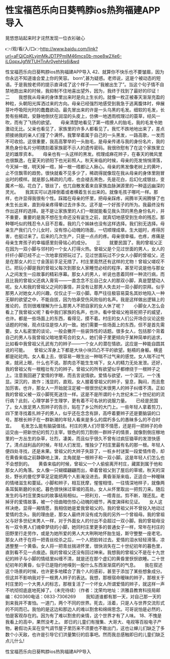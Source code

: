 # 性宝福芭乐向日葵鸭脖ios热狗福建APP导入
晃悠悠站起来时才诧然发现一位衣衫破心

👉/观/看/入/口👉http://www.baidu.com/link?url=aFQjCpKLyjmMkJDTPPmIM46mcs0b-moe8w2Xe6-iLGqpxJgfWTUHTnAr0yehHs6i&wd

性宝福芭乐向日葵鸭脖ios热狗福建APP导入	42、就算你不快乐也不要皱眉，因为你永远不知道谁会爱上你的笑容。
born”,甚为疑惑。老师说，这是个被动态的短语。于是我按老师的提示直译成了这个样子——“我被出生了”。当这个句子情不自禁地跑出来的时候，我抑制不住地喜出望外，因为，我终于找到了最好的印证！　　二　　我想我从母亲的身体里出来时是向上生长的。就像一枚正被春天渐渐充盈的种粒，头朝阳光挥洒过来的方向。母亲已经强烈地感受到我急于逃离腹体时，伸展芽叶呼吸阳光时的蠢蠢欲动。最先冒出来的许是一头乌黑的毛发。细软的毛发，长势有些稀疏，安静地倒伏在润湿的头皮上，仿佛一地透雨梳理过的蓑草，经风一吹，而有了飞扬的欲望。　　母亲清楚地看见了第一绺撩人的胎毛，我的毛发令她激动无比。父亲也看见了，家族里的许多人都看见了。我忙不跌地地出来了，差点把接纳我的亲人们撞了个满怀。我擎举着属于自己的一头黑发，一路高歌，一发而不可收拾。这很重要，我高高擎举的一头胎毛，是母亲传递与我的身份名片，我的黑色身份名片分明镌刻着家族密不示人的遗传密码。我很欣慰有了在这个家族里立足的雄厚资本。　　母亲也有一头这样的黑发。梳理成麻花辫子，在春天的微风里也很飘逸，在夏天的骄阳下也光彩照人。秋天来临的时候，母亲的亮发悄悄滑落，今天掉一根，明天掉一绺，掉一根一绺都让人揪心。母亲的黑发像老树上的黄叶，止不住飘零的趋势。很快就看不见多少了，稀疏得就像现在我从母亲的身体里刚冒出时的模样。就是那么稀疏的几绺，也会褪去黑色，先是花白，后幻化成银丝，变魔术一般。花白了，银丝了，也兀自散发着来自家族血脉渊源里的一种遥远幽深的灵光。　　我其实可以选择倒着或者横着生长出来的。就像毛孩子哪吒一样。那样，也许显得我很有个性。踩踏在母亲的怀里，把母亲踩疼，闹腾半天闹腾够了也未生长出来，直到母亲疼得晕过去许多次。这不是一个好孩子的所为。我最终没有作出这样的选择。是不是让家族里的人们一眼就能看见我头顶的黑色身份名片，并不重要，重要的是我不想在生命还没有诞生之前，就真切地感受到生命的残忍。那种哪吒似的残忍令人目不忍看。我的几个姊妹也没有这样选择。我们别无选择。母亲生产我们几个儿女时，没有惊心动魄的场面，一切顺理成章。生大姐时，疼得厉害，也挺过来了。后来的几次生产，只是一点点的疼。母亲很幸福，也疼，疼痛是母亲生育孩子的幸福感里刻骨铭心的成分。　　三　　就要民国了。我的曾祖父正在因为一双小脚与邻村的一个女人打得火热。曾祖父是个见过世面的男人，女人的纤纤小脚已经不止一次地拿捏把玩过了。见过世面玩过不少女人小脚的曾祖父，还是在那女人的三寸金莲前手足无措了。村庄里竟然还有这样的尤物！曾祖父嗟叹不已。把玩小脚是我的曾祖父每次到那女人家睡觉必经的程序，甚至可说是他与那女人之间发生一应故事的精彩序幕。那女人的男人，听说也患着同样一种流行病，而且比我的曾祖父还病入膏肓——一直念念不忘自己女人的那双小脚，真是楚楚动人呢。女人和我的曾祖父之间的事情，并没有让那男人失去对一双小脚的崇拜。似乎那男人对她女人的兴趣，仅仅止于一双小脚。尊严往往极容易莫名其妙地陷入一种无聊的欲望之中，不能自拔，因为怕承受伤风败俗的名声。我是这样做出逻辑上的推论的，否则很难理解为什么那男人不把自家的女人休了呢？　　小脚女人怎么会看上了我曾祖父呢？看中我们家族的名声，也许。看中曾祖父袍哥舵把子的威望，也许。都是一些场面上的东西，看得见，摸不着。村庄的女人们公开场合议论这些话题的时候，观点往往是惊人的一致。她们需要一些场面上的东西，但不是首先需要。女人私密里的谈论，一般会撇开一些装饰性的话题。很多女人，包括那个背着自己的男人与我曾祖父暗地里苟合的女人，她们骨子里更倾向于某种简单的追求，比如看中我曾祖父孔武有力的辫子——一个女人的潜在情欲。这应是一种能自圆其说的可能。　　曾祖父浑身上下都是大块小块凹凸不平的欲望。魁梧的身躯。横竖都是砣砣肉。女人看上去，很容易一眼生出一种喘不过气来的感觉。女人喘不过气来，就闭上眼，什么也不说。那肉总不能生生啃下，女人的精力无处发泄。还好，我的曾祖父有一根粗壮有力的辫子。曾祖父的所有欲望似乎都缭绕于一根辫子之上。注意我回避了爱情的字眼，而去言说情欲。爱情与欲望，一个深沉，一个浅显。深沉的，故作；浅显的，直观。女人握着曾祖父的辫子，窒息，胸闷，而且愈加厉害。也许，那女人一开始就注定被一根很世纪末很男人的辫子纠缠不清。正如我的曾祖父被一双小脚死死迷住一样。这是不是所谓的十九世纪末二十世纪初的流行病？此刻，心理学甚于生理学，更有着不可名状的说服力量。　　已经是民国了。女人放足男人剪辫子的告示，贴在了乡公所的大门上。一些年轻人拿着剪刀，四下里寻找着扎辫子的男人，似乎还在念念有辞，高呼着要辫子还是要脑袋的口号。那根长辫子在一群新潮的年轻人看来是多么的腐朽多么的愚昧多么的不合时宜。　　毛发怎么能有脑袋值钱。村庄的男人们尽管不情愿，还是将一把辫子的命运交由一把新世纪的剪刀主宰。银色的剪刀割倒一群辫子的情景，就像割倒庄稼地里的一方丛生的杂草，壮烈，凄美，而且似乎很久不曾有过疯狂锄草的发泄快感了。清点战利品的时候，年轻人们发现，惟独少了村庄里最有名的那一根。年轻人便四处寻找，还是未果。曾祖父的大辫子失踪了，一桩乡村谜案一段爱情传奇，却在黄昏来临之前静静地上演，主角就是一根辫子和一双小脚。这是年轻人们怎么也不会想到的。　　黄昏来临的时候，曾祖父一个人偷偷离开村庄，藏匿到属于他和那女人的角落。女人像一只蝴蝶翩翩而出，牵着曾祖父到了屋后的草坡。秋天的深处，野长的曼佗罗草足足能把两个人影淹没进去。黄昏渐渐来临，正适合一种暧昧的情绪滋生和蔓延。小脚和辫子，相互抚摩，惺惺相惜，一往情深地样子，就像两条耳鬓斯磨的长蛇。暮色很快抹过草坡的高处。女人从怀里取出一把剪刀来。随后发生的与村庄里类似的故事结局相似。一把利刃，一绺青丝。剪不断，理还乱。老掉牙的爱情故事，被一个扭曲暗伤惊心动魄的细节，再度演绎和见证。　　女人这样决绝，显得一厢情愿，我相信她是爱我曾祖父的。我的曾祖父并不曾投入地动过爱情的念头。我的理由是，那女人最终并没有成为我的另外一个曾祖母。我的曾祖父与好多世纪末男人一样，对于外面女人的付出不会超过一双小脚。我的曾祖母没有一双令男人们魂牵梦绕的小脚，她同村庄里更多的普通女子一样，常年在村庄的田野里行走劳作，或是为她所爱的男人大大咧咧地怀胎生娃，斯守整整一座老宅。　　那女人终于在将一把青丝绞杀之后，一个人把脸转过去。爱情的泪水轻轻滑落，凉透整整一个黄昏。女人将一把青丝揣进怀里，很快消失在二十世纪初年的暮色里，直到看不见一点痕迹。我的曾祖父还没有回过神来。我想我的曾祖父不是在十九世纪的辫子与小脚的情结里纠缠不清，就是还在那个虚幻的黄昏里恹恹欲睡。二十世纪初年的黄昏，似乎已是隐约地嗅到一股什么东西渐渐腐朽的气息。　　我在叙述这个场景的时候，也许更多地糅合了我个人的感彩，甚至于添加了某些想象成分。但这并不影响我对于一根男人辫子的表达。我想，那根宿命暧昧的辫子，那根关于村庄里的一个大男人的标志，那根复活了一个坏女人所谓爱情的辫子，就这样一声不吭彻彻底底地死掉了。（未完待续）（作者：沈荣均地址：洪雅县教育科技局邮编：620360电话：0833-7306269
　　我知道谁都有那一天，对自己那一天的到来我并不害怕。一道门，两个不同的世界。死去，活着，只是人与世界交流形式的不同而已。我怕的是这边和那边人的难以割舍和绵绵思念。可哥说怕是必然的，怕是客观存在的。因为有了难以割舍的亲情，这个世界才有了人味。
	18、不愧是我看上的高中，果然没考上。
即日的儿童们有搜集、大哥大、电视等百般电子产物，暑假功夫呆在空气调节屋子里历来不须要也不敢出门，这也让蝉儿们缺乏了多数个小天敌，也许是引导它们洪量繁衍的启事吧。然而我总感触即日的儿童们缺乏点儿什么!

性宝福芭乐向日葵鸭脖ios热狗福建APP导入
